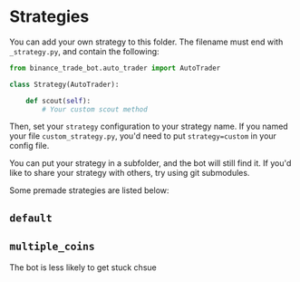 # Strategies
You can add your own strategy to this folder. The filename must end with `_strategy.py`,
and contain the following:

```python
from binance_trade_bot.auto_trader import AutoTrader

class Strategy(AutoTrader):

    def scout(self):
        # Your custom scout method

```

Then, set your `strategy` configuration to your strategy name. If you named your file
`custom_strategy.py`, you'd need to put `strategy=custom` in your config file.

You can put your strategy in a subfolder, and the bot will still find it. If you'd like to
share your strategy with others, try using git submodules.

Some premade strategies are listed below:
## `default`

## `multiple_coins`
The bot is less likely to get stuck
chsue